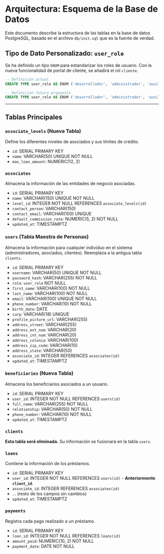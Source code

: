 # Arquitectura: Esquema de la Base de Datos

Este documento describe la estructura de las tablas en la base de datos PostgreSQL, basada en el archivo `db/init.sql` que es la fuente de verdad.

## Tipo de Dato Personalizado: `user_role`

Se ha definido un tipo `ENUM` para estandarizar los roles de usuario. Con la nueva funcionalidad de portal de cliente, se añadirá el rol `cliente`.

```sql
-- Definición actual
CREATE TYPE user_role AS ENUM ('desarrollador', 'administrador', 'auxiliar_administrativo', 'asociado');

-- Definición futura propuesta
CREATE TYPE user_role AS ENUM ('desarrollador', 'administrador', 'auxiliar_administrativo', 'asociado', 'cliente');
```

---

## Tablas Principales

### `associate_levels` (Nueva Tabla)
Define los diferentes niveles de asociados y sus límites de crédito.
- `id`: SERIAL PRIMARY KEY
- `name`: VARCHAR(50) UNIQUE NOT NULL
- `max_loan_amount`: NUMERIC(12, 2)

### `associates`
Almacena la información de las entidades de negocio asociadas.
- `id`: SERIAL PRIMARY KEY
- `name`: VARCHAR(150) UNIQUE NOT NULL
- `level_id`: INTEGER NOT NULL REFERENCES `associate_levels(id)`
- `contact_person`: VARCHAR(150)
- `contact_email`: VARCHAR(100) UNIQUE
- `default_commission_rate`: NUMERIC(5, 2) NOT NULL
- `updated_at`: TIMESTAMPTZ

### `users` (Tabla Maestra de Personas)
Almacena la información para cualquier individuo en el sistema (administradores, asociados, clientes). Reemplaza a la antigua tabla `clients`.
- `id`: SERIAL PRIMARY KEY
- `username`: VARCHAR(50) UNIQUE NOT NULL
- `password_hash`: VARCHAR(255) NOT NULL
- `role`: `user_role` NOT NULL
- `first_name`: VARCHAR(100) NOT NULL
- `last_name`: VARCHAR(100) NOT NULL
- `email`: VARCHAR(100) UNIQUE NOT NULL
- `phone_number`: VARCHAR(10) NOT NULL
- `birth_date`: DATE
- `curp`: VARCHAR(18) UNIQUE
- `profile_picture_url`: VARCHAR(255)
- `address_street`: VARCHAR(255)
- `address_ext_num`: VARCHAR(20)
- `address_int_num`: VARCHAR(20)
- `address_colonia`: VARCHAR(100)
- `address_zip_code`: VARCHAR(10)
- `address_state`: VARCHAR(50)
- `associate_id`: INTEGER REFERENCES `associates(id)`
- `updated_at`: TIMESTAMPTZ

### `beneficiaries` (Nueva Tabla)
Almacena los beneficiarios asociados a un usuario.
- `id`: SERIAL PRIMARY KEY
- `user_id`: INTEGER NOT NULL REFERENCES `users(id)`
- `full_name`: VARCHAR(255) NOT NULL
- `relationship`: VARCHAR(50) NOT NULL
- `phone_number`: VARCHAR(10) NOT NULL
- `updated_at`: TIMESTAMPTZ

### `clients`
**Esta tabla será eliminada.** Su información se fusionará en la tabla `users`.

### `loans`
Contiene la información de los préstamos.
- `id`: SERIAL PRIMARY KEY
- `user_id`: INTEGER NOT NULL REFERENCES `users(id)` - **Anteriormente `client_id`**.
- `associate_id`: INTEGER REFERENCES `associates(id)`
- ... (resto de los campos sin cambios)
- `updated_at`: TIMESTAMPTZ

### `payments`
Registra cada pago realizado a un préstamo.
- `id`: SERIAL PRIMARY KEY
- `loan_id`: INTEGER NOT NULL REFERENCES `loans(id)`
- `amount_paid`: NUMERIC(10, 2) NOT NULL
- `payment_date`: DATE NOT NULL
